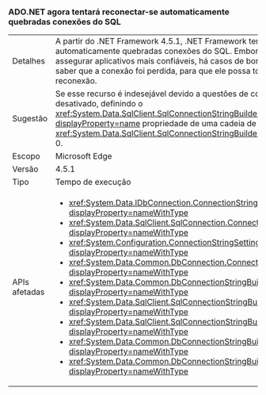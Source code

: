 ### <a name="adonet-now-attempts-to-automatically-reconnect-broken-sql-connections"></a>ADO.NET agora tentará reconectar-se automaticamente quebradas conexões do SQL

|   |   |
|---|---|
|Detalhes|A partir do .NET Framework 4.5.1, .NET Framework tentará reconectar-se automaticamente quebradas conexões do SQL. Embora normalmente isso vai assegurar aplicativos mais confiáveis, há casos de borda que um aplicativo precisa saber que a conexão foi perdida, para que ele possa tomar alguma ação após a reconexão.|
|Sugestão|Se esse recurso é indesejável devido a questões de compatibilidade, ele pode ser desativado, definindo o <xref:System.Data.SqlClient.SqlConnectionStringBuilder.ConnectRetryCount?displayProperty=name> propriedade de uma cadeia de caracteres de conexão (ou <xref:System.Data.SqlClient.SqlConnectionStringBuilder?displayProperty=name>) como 0.|
|Escopo|Microsoft Edge|
|Versão|4.5.1|
|Tipo|Tempo de execução|
|APIs afetadas|<ul><li><xref:System.Data.IDbConnection.ConnectionString?displayProperty=nameWithType></li><li><xref:System.Data.SqlClient.SqlConnection.ConnectionString?displayProperty=nameWithType></li><li><xref:System.Configuration.ConnectionStringSettings.ConnectionString?displayProperty=nameWithType></li><li><xref:System.Data.Common.DbConnection.ConnectionString?displayProperty=nameWithType></li><li><xref:System.Data.Common.DbConnectionStringBuilder.ConnectionString?displayProperty=nameWithType></li><li><xref:System.Data.SqlClient.SqlConnectionStringBuilder.%23ctor?displayProperty=nameWithType></li><li><xref:System.Data.SqlClient.SqlConnectionStringBuilder.%23ctor(System.String)?displayProperty=nameWithType></li><li><xref:System.Data.Common.DbConnectionStringBuilder.%23ctor?displayProperty=nameWithType></li><li><xref:System.Data.Common.DbConnectionStringBuilder.%23ctor(System.Boolean)?displayProperty=nameWithType></li></ul>|

